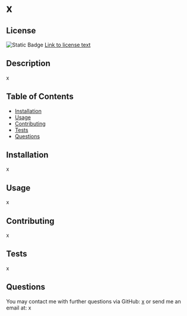 # x

## License
![Static Badge](https://img.shields.io/badge/License-MIT-orange)   [Link to license text](https://opensource.org/license/mit/)

## Description
x

## Table of Contents
- [Installation](#installation)
- [Usage](#usage)
- [Contributing](#contributing)
- [Tests](#tests)
- [Questions](#questions)

## Installation
x

## Usage
x 

## Contributing
x

## Tests
x

## Questions
You may contact me with further questions via GitHub: [x](https://github.com/x)
or send me an email at: x
